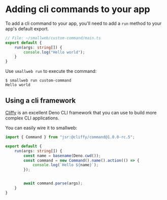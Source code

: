 # Adding cli commands to your app

To add a cli command to your app, you'll need to add a `run` method to your app's default export.

```ts
// File: ~/smallweb/custom-command/main.ts
export default {
    run(args: string[]) {
        console.log("Hello world");
    }
}
```

Use `smallweb run` to execute the command:

```console
$ smallweb run custom-command
Hello world
```

## Using a cli framework

[Cliffy](https://cliffy.io/) is an excellent Deno CLI framework that you can use to build more complex CLI applications.

You can easily wire it to smallweb:

```ts
import { Command } from "jsr:@cliffy/command@1.0.0-rc.5";

export default {
    run(args: string[]) {
        const name = basename(Deno.cwd());
        const command = new Command().name().action(() => {
            console.log(`Hello ${name}`);
        });


        await command.parse(args);
    }
}
```
